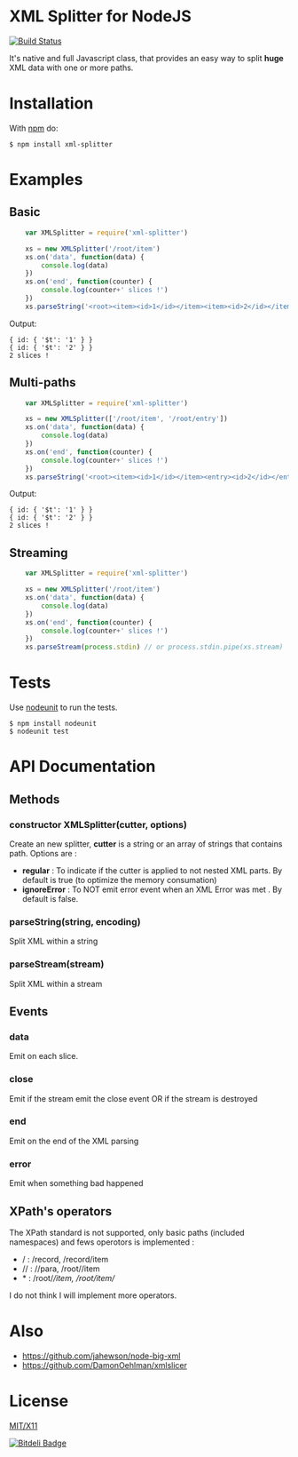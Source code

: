 # XML Splitter for NodeJS

[![Build Status](https://secure.travis-ci.org/touv/node-xml-splitter.png?branch=master)](http://travis-ci.org/touv/node-xml-splitter)

It's native and full Javascript class, that provides an easy way to split **huge** XML data with one or more paths.

# Installation

With [npm](http://npmjs.org) do:

    $ npm install xml-splitter


# Examples

## Basic
```javascript
	var XMLSplitter = require('xml-splitter')

	xs = new XMLSplitter('/root/item')
	xs.on('data', function(data) {
        console.log(data)
    })
    xs.on('end', function(counter) {
        console.log(counter+' slices !')
    })
    xs.parseString('<root><item><id>1</id></item><item><id>2</id></item></root>')
```
Output:
	
    { id: { '$t': '1' } }
    { id: { '$t': '2' } }
    2 slices !

## Multi-paths
```javascript
	var XMLSplitter = require('xml-splitter')

	xs = new XMLSplitter(['/root/item', '/root/entry'])
	xs.on('data', function(data) {
        console.log(data)
    })
    xs.on('end', function(counter) {
        console.log(counter+' slices !')
    })
    xs.parseString('<root><item><id>1</id></item><entry><id>2</id></entry></root>')
```
Output:
	
    { id: { '$t': '1' } }
    { id: { '$t': '2' } }
    2 slices !

	
## Streaming
```javascript
    var XMLSplitter = require('xml-splitter')

	xs = new XMLSplitter('/root/item')
	xs.on('data', function(data) {
        console.log(data)
    })
    xs.on('end', function(counter) {
        console.log(counter+' slices !')
    })
    xs.parseStream(process.stdin) // or process.stdin.pipe(xs.stream)
```

# Tests

Use [nodeunit](https://github.com/caolan/nodeunit) to run the tests.

    $ npm install nodeunit
    $ nodeunit test

# API Documentation

## Methods

### constructor XMLSplitter(cutter, options)
Create an new splitter, **cutter** is a string or an array of strings that contains path.
Options are :

* **regular** : To indicate if the cutter is applied to not nested XML parts. By default is true (to optimize the memory consumation)
* **ignoreError** : To NOT emit error event when an XML Error was met . By default is false.

### parseString(string, encoding)
Split XML within a string

### parseStream(stream)
Split XML within a stream


## Events

### data
Emit on each slice.

### close
Emit if the stream emit the close event OR if the stream is destroyed

### end
Emit on the end of the XML parsing

### error
Emit when something bad happened


## XPath's operators

The XPath standard is not supported, only basic paths (included namespaces) and fews operotors is implemented :

* / : /record, /record/item
* // : //para, /root//item
* \* : /root/*/item, /root/item/*

I do not think I will implement more operators.

# Also

* https://github.com/jahewson/node-big-xml
* https://github.com/DamonOehlman/xmlslicer

# License

[MIT/X11](./LICENSE)


[![Bitdeli Badge](https://d2weczhvl823v0.cloudfront.net/touv/node-xml-splitter/trend.png)](https://bitdeli.com/free "Bitdeli Badge")

